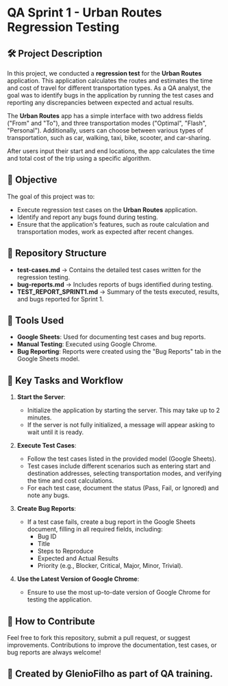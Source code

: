 # QA Sprint 1 - Urban Routes Regression Testing

## 🛠️ Project Description
In this project, we conducted a **regression test** for the **Urban Routes** application. This application calculates the routes and estimates the time and cost of travel for different transportation types. As a QA analyst, the goal was to identify bugs in the application by running the test cases and reporting any discrepancies between expected and actual results.

The **Urban Routes** app has a simple interface with two address fields ("From" and "To"), and three transportation modes ("Optimal", "Flash", "Personal"). Additionally, users can choose between various types of transportation, such as car, walking, taxi, bike, scooter, and car-sharing.

After users input their start and end locations, the app calculates the time and total cost of the trip using a specific algorithm.

## 🎯 Objective
The goal of this project was to:
- Execute regression test cases on the **Urban Routes** application.
- Identify and report any bugs found during testing.
- Ensure that the application's features, such as route calculation and transportation modes, work as expected after recent changes.

## 📂 Repository Structure
- **test-cases.md** → Contains the detailed test cases written for the regression testing.
- **bug-reports.md** → Includes reports of bugs identified during testing.
- **TEST_REPORT_SPRINT1.md** → Summary of the tests executed, results, and bugs reported for Sprint 1.

## 🚀 Tools Used
- **Google Sheets**: Used for documenting test cases and bug reports.
- **Manual Testing**: Executed using Google Chrome.
- **Bug Reporting**: Reports were created using the "Bug Reports" tab in the Google Sheets model.

## 📝 Key Tasks and Workflow
1. **Start the Server**:
   - Initialize the application by starting the server. This may take up to 2 minutes.
   - If the server is not fully initialized, a message will appear asking to wait until it is ready.

2. **Execute Test Cases**:
   - Follow the test cases listed in the provided model (Google Sheets).
   - Test cases include different scenarios such as entering start and destination addresses, selecting transportation modes, and verifying the time and cost calculations.
   - For each test case, document the status (Pass, Fail, or Ignored) and note any bugs.

3. **Create Bug Reports**:
   - If a test case fails, create a bug report in the Google Sheets document, filling in all required fields, including:
     - Bug ID
     - Title
     - Steps to Reproduce
     - Expected and Actual Results
     - Priority (e.g., Blocker, Critical, Major, Minor, Trivial).

4. **Use the Latest Version of Google Chrome**:
   - Ensure to use the most up-to-date version of Google Chrome for testing the application.

## 🔗 How to Contribute
Feel free to fork this repository, submit a pull request, or suggest improvements. Contributions to improve the documentation, test cases, or bug reports are always welcome!

## 🧪 Created by GlenioFilho as part of QA training.
